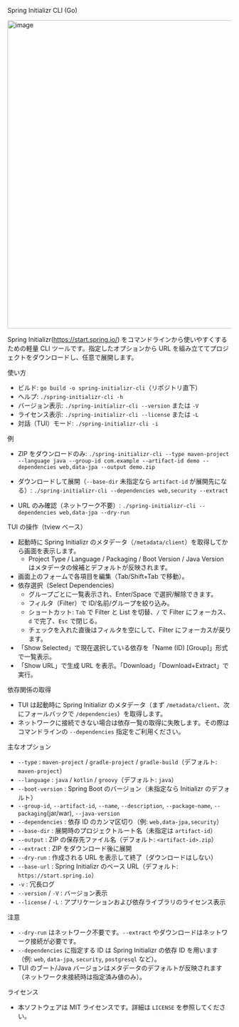 Spring Initializr CLI (Go)

<img width="1886" height="691" alt="image" src="https://github.com/user-attachments/assets/67fac3b1-1960-4dea-8a42-baec1f8398f4" />

Spring Initializr(https://start.spring.io/) をコマンドラインから使いやすくするための軽量 CLI ツールです。指定したオプションから URL を組み立ててプロジェクトをダウンロードし、任意で展開します。

使い方
- ビルド: `go build -o spring-initializr-cli`（リポジトリ直下）
- ヘルプ: `./spring-initializr-cli -h`
- バージョン表示: `./spring-initializr-cli --version` または `-V`
- ライセンス表示: `./spring-initializr-cli --license` または `-L`
- 対話（TUI）モード: `./spring-initializr-cli -i`

例
- ZIP をダウンロードのみ:
  `./spring-initializr-cli --type maven-project --language java --group-id com.example --artifact-id demo --dependencies web,data-jpa --output demo.zip`

- ダウンロードして展開（`--base-dir` 未指定なら `artifact-id` が展開先になる）:
  `./spring-initializr-cli --dependencies web,security --extract`

- URL のみ確認（ネットワーク不要）:
  `./spring-initializr-cli --dependencies web,data-jpa --dry-run`

TUI の操作（tview ベース）
- 起動時に Spring Initializr のメタデータ（`/metadata/client`）を取得してから画面を表示します。
  - Project Type / Language / Packaging / Boot Version / Java Version はメタデータの候補とデフォルトが反映されます。
- 画面上のフォームで各項目を編集（Tab/Shift+Tab で移動）。
- 依存選択（Select Dependencies）
  - グループごとに一覧表示され、Enter/Space で選択/解除できます。
  - フィルタ（Filter）で ID/名前/グループを絞り込み。
  - ショートカット: `Tab` で Filter と List を切替、`/` で Filter にフォーカス、`d` で完了、`Esc` で閉じる。
  - チェックを入れた直後はフィルタを空にして、Filter にフォーカスが戻ります。
- 「Show Selected」で現在選択している依存を「Name (ID) [Group]」形式で一覧表示。
- 「Show URL」で生成 URL を表示。「Download」「Download+Extract」で実行。

依存関係の取得
- TUI は起動時に Spring Initializr のメタデータ（まず `/metadata/client`、次にフォールバックで `/dependencies`）を取得します。
- ネットワークに接続できない場合は依存一覧の取得に失敗します。その際はコマンドラインの `--dependencies` 指定をご利用ください。

主なオプション
- `--type` : `maven-project` / `gradle-project` / `gradle-build`（デフォルト: `maven-project`）
- `--language` : `java` / `kotlin` / `groovy`（デフォルト: `java`）
- `--boot-version` : Spring Boot のバージョン（未指定なら Initializr のデフォルト）
- `--group-id`, `--artifact-id`, `--name`, `--description`, `--package-name`, `--packaging`(jar/war), `--java-version`
- `--dependencies` : 依存 ID のカンマ区切り（例: `web,data-jpa,security`）
- `--base-dir` : 展開時のプロジェクトルート名（未指定は `artifact-id`）
- `--output` : ZIP の保存先ファイル名（デフォルト: `<artifact-id>.zip`）
- `--extract` : ZIP をダウンロード後に展開
- `--dry-run` : 作成される URL を表示して終了（ダウンロードはしない）
- `--base-url` : Spring Initializr のベース URL（デフォルト: `https://start.spring.io`）
- `-v` : 冗長ログ
- `--version` / `-V` : バージョン表示
- `--license` / `-L` : アプリケーションおよび依存ライブラリのライセンス表示

注意
- `--dry-run` はネットワーク不要です。`--extract` やダウンロードはネットワーク接続が必要です。
- `--dependencies` に指定する ID は Spring Initializr の依存 ID を用います（例: `web`, `data-jpa`, `security`, `postgresql` など）。
 - TUI のブート/Java バージョンはメタデータのデフォルトが反映されます（ネットワーク未接続時は指定済み値のみ）。

ライセンス
- 本ソフトウェアは MIT ライセンスです。詳細は `LICENSE` を参照してください。
